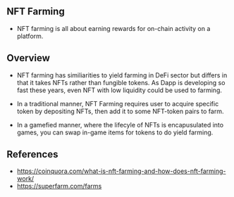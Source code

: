 ## NFT Farming
- NFT farming is all about earning rewards for on-chain activity on a platform.

## Overview

- NFT farming has similiarities to yield farming in DeFi sector but differs in that it takes NFTs rather than fungible tokens. As Dapp is developing so fast these years, even NFT with low liquidity could be used to farming.

- In a traditional manner, NFT Farming requires user to acquire specific token by depositing NFTs, then add it to some NFT-token pairs to farm.

- In a gamefied manner, where the lifecyle of NFTs is encapusulated into games, you can swap in-game items for tokens to do yield farming.


## References
- https://coinquora.com/what-is-nft-farming-and-how-does-nft-farming-work/
- https://superfarm.com/farms
